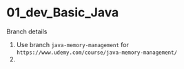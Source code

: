 # 01_dev_Basic_Java

Branch details

1. Use branch `java-memory-management` for `https://www.udemy.com/course/java-memory-management/`
2. 